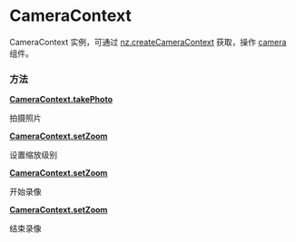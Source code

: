 # CameraContext

CameraContext 实例，可通过 [nz.createCameraContext](./createCameraContext) 获取，操作 [camera](../../../component/camera) 组件。

### 方法

**[CameraContext.takePhoto](./CameraContext/takePhoto)**

拍摄照片

**[CameraContext.setZoom](./CameraContext/zetZoom)**

设置缩放级别

**[CameraContext.setZoom](./CameraContext/startRecord)**

开始录像

**[CameraContext.setZoom](./CameraContext/stopRecord)**

结束录像
